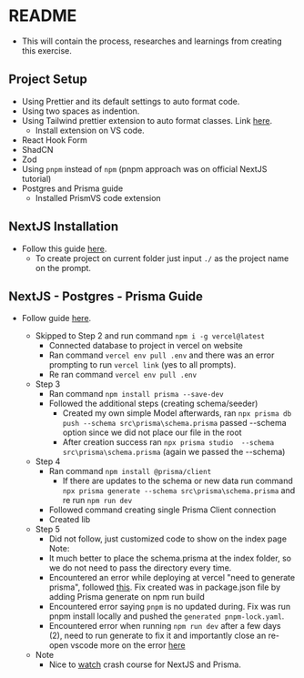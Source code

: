 # README

- This will contain the process, researches and learnings from creating this exercise.

## Project Setup

- Using Prettier and its default settings to auto format code.
- Using two spaces as indention.
- Using Tailwind prettier extension to auto format classes. Link [here](https://tailwindcss.com/blog/automatic-class-sorting-with-prettier).
  - Install extension on VS code.
- React Hook Form
- ShadCN
- Zod
- Using `pnpm` instead of `npm` (pnpm approach was on official NextJS tutorial)
- Postgres and Prisma guide
  - Installed PrismVS code extension

## NextJS Installation

- Follow this guide [here](https://nextjs.org/docs/getting-started/installation).
  - To create project on current folder just input `./` as the project name on the prompt.

## NextJS - Postgres - Prisma Guide

- Follow guide [here](https://vercel.com/guides/nextjs-prisma-postgres).

  - Skipped to Step 2 and run command `npm i -g vercel@latest`
    - Connected database to project in vercel on website
    - Ran command `vercel env pull .env` and there was an error prompting to run `vercel link` (yes to all prompts).
    - Re ran command `vercel env pull .env`
  - Step 3
    - Ran command `npm install prisma --save-dev`
    - Followed the additional steps (creating schema/seeder)
      - Created my own simple Model afterwards, ran `npx prisma db push --schema src\prisma\schema.prisma` passed --schema option since we did not place our file in the root
      - After creation success ran `npx prisma studio  --schema src\prisma\schema.prisma` (again we passed the --schema)
  - Step 4
    - Ran command `npm install @prisma/client`
      - If there are updates to the schema or new data run command `npx prisma generate --schema src\prisma\schema.prisma` and re run `npm run dev`
    - Followed command creating single Prisma Client connection
    - Created lib
  - Step 5
    - Did not follow, just customized code to show on the index page
      Note:
    - It much better to place the schema.prisma at the index folder, so we do not need to pass the directory every time.
    - Encountered an error while deploying at vercel "need to generate prisma", followed [this](https://stackoverflow.com/questions/67746885/prisma-client-did-not-initialize-yet-please-run-prisma-generate-and-try-to-i?rq=2). Fix created was in package.json file by adding Prisma generate on npm run build
    - Encountered error saying `pnpm` is no updated during. Fix was run pnpm install locally and pushed the `generated pnpm-lock.yaml`.
    - Encountered error when running `npm run dev` after a few days (2), need to run generate to fix it and importantly close an re-open vscode more on the error [here](https://github.com/prisma/studio/issues/370)
  - Note
    - Nice to [watch](https://www.youtube.com/watch?v=QXxy8Uv1LnQ&t=2538s) crash course for NextJS and Prisma.
